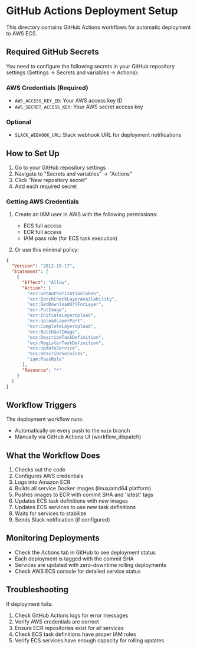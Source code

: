 # GitHub Actions Deployment Setup

This directory contains GitHub Actions workflows for automatic deployment to AWS ECS.

## Required GitHub Secrets

You need to configure the following secrets in your GitHub repository settings (Settings → Secrets and variables → Actions):

### AWS Credentials (Required)
- `AWS_ACCESS_KEY_ID`: Your AWS access key ID
- `AWS_SECRET_ACCESS_KEY`: Your AWS secret access key

### Optional
- `SLACK_WEBHOOK_URL`: Slack webhook URL for deployment notifications

## How to Set Up

1. Go to your GitHub repository settings
2. Navigate to "Secrets and variables" → "Actions"
3. Click "New repository secret"
4. Add each required secret

### Getting AWS Credentials

1. Create an IAM user in AWS with the following permissions:
   - ECS full access
   - ECR full access
   - IAM pass role (for ECS task execution)

2. Or use this minimal policy:
```json
{
  "Version": "2012-10-17",
  "Statement": [
    {
      "Effect": "Allow",
      "Action": [
        "ecr:GetAuthorizationToken",
        "ecr:BatchCheckLayerAvailability",
        "ecr:GetDownloadUrlForLayer",
        "ecr:PutImage",
        "ecr:InitiateLayerUpload",
        "ecr:UploadLayerPart",
        "ecr:CompleteLayerUpload",
        "ecr:BatchGetImage",
        "ecs:DescribeTaskDefinition",
        "ecs:RegisterTaskDefinition",
        "ecs:UpdateService",
        "ecs:DescribeServices",
        "iam:PassRole"
      ],
      "Resource": "*"
    }
  ]
}
```

## Workflow Triggers

The deployment workflow runs:
- Automatically on every push to the `main` branch
- Manually via GitHub Actions UI (workflow_dispatch)

## What the Workflow Does

1. Checks out the code
2. Configures AWS credentials
3. Logs into Amazon ECR
4. Builds all service Docker images (linux/amd64 platform)
5. Pushes images to ECR with commit SHA and 'latest' tags
6. Updates ECS task definitions with new images
7. Updates ECS services to use new task definitions
8. Waits for services to stabilize
9. Sends Slack notification (if configured)

## Monitoring Deployments

- Check the Actions tab in GitHub to see deployment status
- Each deployment is tagged with the commit SHA
- Services are updated with zero-downtime rolling deployments
- Check AWS ECS console for detailed service status

## Troubleshooting

If deployment fails:
1. Check GitHub Actions logs for error messages
2. Verify AWS credentials are correct
3. Ensure ECR repositories exist for all services
4. Check ECS task definitions have proper IAM roles
5. Verify ECS services have enough capacity for rolling updates
